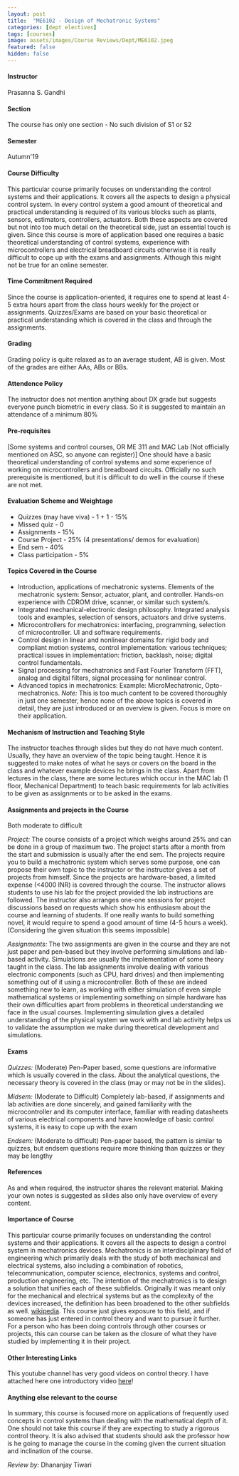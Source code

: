 ```yaml
---
layout: post
title:  "ME6102 - Design of Mechatronic Systems"
categories: [dept electives]
tags: [courses]
image: assets/images/Course Reviews/Dept/ME6102.jpeg
featured: false
hidden: false
---
```


#### Instructor
Prasanna S. Gandhi 

#### Section
The course has only one section - No such division of S1 or S2

#### Semester
Autumn'19

#### Course Difficulty
This particular course primarily focuses on understanding the control systems and their applications. It covers all the aspects to design a physical control system. In every control system a good amount of theoretical and practical understanding is required of its various blocks such as plants, sensors, estimators, controllers, actuators. Both these aspects are covered but not into too much detail on the theoretical side, just an essential touch is given. Since this course is more of application based one requires a basic theoretical understanding of control systems, experience with microcontrollers and electrical breadboard circuits otherwise it is really difficult to cope up with the exams and assignments. Although this might not be true for an online semester. 

#### Time Commitment Required
Since the course is application-oriented, it requires one to spend at least 4-5 extra hours apart from the class hours weekly for the project or assignments. Quizzes/Exams are based on your basic theoretical or practical understanding which is covered in the class and through the assignments. 

#### Grading
Grading policy is quite relaxed as to an average student, AB is given. Most of the grades are either AAs, ABs or BBs. 

#### Attendence Policy
The instructor does not mention anything about DX grade but suggests everyone punch biometric in every class. So it is suggested to maintain an attendance of a minimum 80%

#### Pre-requisites
[Some systems and control courses, OR ME 311 and MAC Lab (Not  officially mentioned on ASC, so anyone can register)]
One should have a basic theoretical understanding of control systems and some experience of working on microcontrollers and breadboard circuits. Officially no such prerequisite is mentioned, but it is difficult to do well in the course if these are not met. 

#### Evaluation Scheme and Weightage
* Quizzes (may have viva) - 1 + 1 - 15% 
* Missed quiz - 0 
* Assignments - 15% 
* Course Project - 25% (4 presentations/ demos for evaluation) 
* End sem - 40% 
* Class participation - 5%

#### Topics Covered in the Course
* Introduction, applications of mechatronic systems. Elements of the mechatronic system: Sensor, actuator, plant, and controller. Hands-on experience with CDROM drive, scanner, or similar such system/s.
* Integrated mechanical-electronic design philosophy. Integrated analysis tools and examples, selection of sensors, actuators and drive systems.
* Microcontrollers for mechatronics: interfacing, programming, selection of microcontroller. UI and software requirements. 
* Control design in linear and nonlinear domains for rigid body and compliant motion systems, control implementation: various techniques; practical issues in implementation: friction, backlash, noise; digital control fundamentals. 
* Signal processing for mechatronics and Fast Fourier Transform (FFT), analog and digital filters, signal processing for nonlinear control.
* Advanced topics in mechatronics: Example: MicroMechatronic, Opto-mechatronics.
*Note:* This is too much content to be covered thoroughly in just one semester, hence none of the above topics is covered in detail, they are just introduced or an overview is given. Focus is more on their application.

#### Mechanism of Instruction and Teaching Style
The instructor teaches through slides but they do not have much content. Usually, they have an overview of the topic being taught. Hence it is suggested to make notes of what he says or covers on the board in the class and whatever example devices he brings in the class. Apart from lectures in the class, there are some lectures which occur in the MAC lab (1 floor, Mechanical  Department) to teach basic requirements for lab activities to be given as assignments or to be asked in the exams.   

#### Assignments and projects in the Course
Both moderate to difficult

*Project:* 
The course consists of a project which weighs around 25% and can be done in a group of maximum two. The project starts after a month from the start and submission is usually after the end sem. The projects require you to build a mechatronic system which serves some purpose, one can propose their own topic to the instructor or the instructor gives a set of projects from himself. Since the projects are hardware-based, a limited expense (<4000 INR) is covered through the course. The instructor allows students to use his lab for the project provided the lab instructions are followed. The instructor also arranges one-one sessions for project discussions based on requests which show his enthusiasm about the course and learning of students.  If one really wants to build something novel, it would require to spend a good amount of time (4-5 hours a week). (Considering the given situation this seems impossible)

*Assignments:*
The two assignments are given in the course and they are not just paper and pen-based but they involve performing simulations and lab-based activity. Simulations are usually the implementation of some theory taught in the class. The lab assignments involve dealing with various electronic components (such as CPU, hard drives) and then implementing something out of it using a microcontroller. 
Both of these are indeed something new to learn, as working with either simulation of even simple mathematical systems or implementing something on simple hardware has their own difficulties apart from problems in theoretical understanding we face in the usual courses. Implementing simulation gives a detailed understanding of the physical system we work with and lab activity helps us to validate the assumption we make during theoretical development and simulations. 

#### Exams
*Quizzes:* (Moderate)
Pen-Paper based, some questions are informative which is usually covered in the class. About the analytical questions, the necessary theory is covered in the class (may or may not be in the slides).
  
*Midsem:* (Moderate to Difficult)
Completely lab-based, if assignments and lab activities are done sincerely, and gained familiarity with the microcontroller and its computer interface, familiar with reading datasheets of various electrical components and have knowledge of basic control systems, it is easy to cope up with the exam

*Endsem:* (Moderate to difficult)
Pen-paper based, the pattern is similar to quizzes, but endsem questions require more thinking than quizzes or they may be lengthy

#### References
As and when required, the instructor shares the relevant material. Making your own notes is suggested as slides also only have overview of every content.

#### Importance of Course
This particular course primarily focuses on understanding the control systems and their applications. It covers all the aspects to design a control system in mechatronics devices. Mechatronics is an interdisciplinary field of engineering which primarily deals with the study of both mechanical and electrical systems, also including a combination of robotics, telecommunication, computer science, electronics, systems and control, production engineering, etc. The intention of the mechatronics is to design a solution that unifies each of these subfields. Originally it was meant only for the mechanical and electrical systems but as the complexity of the devices increased, the definition has been broadened to the other subfields as well. [wikipedia](https://en.wikipedia.org/wiki/Mechatronics). This course just gives exposure to this field, and if someone has just entered in control theory and want to pursue it further. For a person who has been doing controls through other courses or projects, this can course can be taken as the closure of what they have studied by implementing it in their project.

#### Other Interesting Links
This youtube channel has very good videos on control theory. I have attached here one introductory video [here](https://www.youtube.com/watch?v=oBc_BHxw78s)!

#### Anything else relevant to the course
In summary, this course is focused more on applications of frequently used concepts in control systems than dealing with the mathematical depth of it. One should not take this course if they are expecting to study a rigorous control theory. It is also advised that students should ask the professor how is he going to manage the course in the coming given the current situation and inclination of the course.

*Review by:* Dhananjay Tiwari